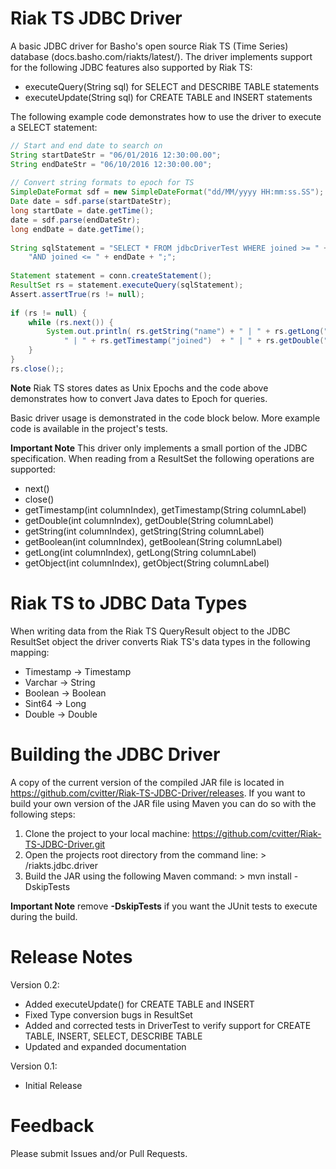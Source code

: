 # Riak TS JDBC Driver
A basic JDBC driver for Basho's open source Riak TS (Time Series) database (docs.basho.com/riakts/latest/). The driver implements support for the following JDBC features also supported by Riak TS:

- executeQuery(String sql) for SELECT and DESCRIBE TABLE statements
- executeUpdate(String sql) for CREATE TABLE and INSERT statements

The following example code demonstrates how to use the driver to execute a SELECT statement:
```Java
// Start and end date to search on
String startDateStr = "06/01/2016 12:30:00.00";
String endDateStr = "06/10/2016 12:30:00.00";
		
// Convert string formats to epoch for TS
SimpleDateFormat sdf = new SimpleDateFormat("dd/MM/yyyy HH:mm:ss.SS");
Date date = sdf.parse(startDateStr);
long startDate = date.getTime();
date = sdf.parse(endDateStr);
long endDate = date.getTime();
		
String sqlStatement = "SELECT * FROM jdbcDriverTest WHERE joined >= " + startDate +
	"AND joined <= " + endDate + ";";
		
Statement statement = conn.createStatement();
ResultSet rs = statement.executeQuery(sqlStatement);
Assert.assertTrue(rs != null);
		
if (rs != null) {
	while (rs.next()) {
		System.out.println( rs.getString("name") + " | " + rs.getLong("age") + 
			" | " + rs.getTimestamp("joined")  + " | " + rs.getDouble("weight"));
	}
}
rs.close();;
```
**Note** Riak TS stores dates as Unix Epochs and the code above demonstrates how to convert Java dates to Epoch for queries.

Basic driver usage is demonstrated in the code block below. More example code is available in the project's tests.


**Important Note**
This driver only implements a small portion of the JDBC specification. When reading from a ResultSet the following operations are supported:

- next()
- close()
- getTimestamp(int columnIndex), getTimestamp(String columnLabel)
- getDouble(int columnIndex), getDouble(String columnLabel)
- getString(int columnIndex), getString(String columnLabel)
- getBoolean(int columnIndex), getBoolean(String columnLabel)
- getLong(int columnIndex), getLong(String columnLabel)
- getObject(int columnIndex), getObject(String columnLabel)

# Riak TS to JDBC Data Types
When writing data from the Riak TS QueryResult object to the JDBC ResultSet object the driver converts Riak TS's data types in the following mapping:

- Timestamp -> Timestamp
- Varchar -> String
- Boolean -> Boolean
- Sint64 -> Long
- Double -> Double

# Building the JDBC Driver
A copy of the current version of the compiled JAR file is located in https://github.com/cvitter/Riak-TS-JDBC-Driver/releases. If you want to build your own version of the JAR file using Maven you can do so with the following steps:

1. Clone the project to your local machine: https://github.com/cvitter/Riak-TS-JDBC-Driver.git
2. Open the projects root directory from the command line: > /riakts.jdbc.driver
3. Build the JAR using the following Maven command: > mvn install -DskipTests

**Important Note** remove **-DskipTests** if you want the JUnit tests to execute during the build.  

# Release Notes
Version 0.2:
- Added executeUpdate() for CREATE TABLE and INSERT
- Fixed Type conversion bugs in ResultSet
- Added and corrected tests in DriverTest to verify support for CREATE TABLE, INSERT, SELECT, DESCRIBE TABLE
- Updated and expanded documentation

Version 0.1:
- Initial Release

# Feedback
Please submit Issues and/or Pull Requests.